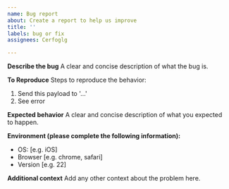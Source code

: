 ```yaml
---
name: Bug report
about: Create a report to help us improve
title: ''
labels: bug or fix
assignees: Cerfoglg

---
```


**Describe the bug**
A clear and concise description of what the bug is.

**To Reproduce**
Steps to reproduce the behavior:
1. Send this payload to '...'
2. See error

**Expected behavior**
A clear and concise description of what you expected to happen.

**Environment (please complete the following information):**
 - OS: [e.g. iOS]
 - Browser [e.g. chrome, safari]
 - Version [e.g. 22]

**Additional context**
Add any other context about the problem here.
